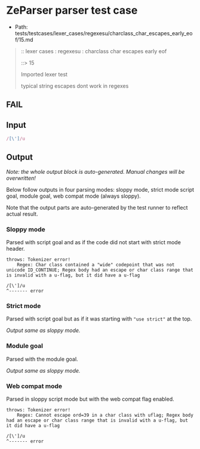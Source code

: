 # ZeParser parser test case

- Path: tests/testcases/lexer_cases/regexesu/charclass_char_escapes_early_eof/15.md

> :: lexer cases : regexesu : charclass char escapes early eof
>
> ::> 15
>
> Imported lexer test
>
> typical string escapes dont work in regexes

## FAIL

## Input

`````js
/[\']/u
`````

## Output

_Note: the whole output block is auto-generated. Manual changes will be overwritten!_

Below follow outputs in four parsing modes: sloppy mode, strict mode script goal, module goal, web compat mode (always sloppy).

Note that the output parts are auto-generated by the test runner to reflect actual result.

### Sloppy mode

Parsed with script goal and as if the code did not start with strict mode header.

`````
throws: Tokenizer error!
    Regex: Char class contained a "wide" codepoint that was not unicode ID_CONTINUE; Regex body had an escape or char class range that is invalid with a u-flag, but it did have a u-flag

/[\']/u
^------- error
`````

### Strict mode

Parsed with script goal but as if it was starting with `"use strict"` at the top.

_Output same as sloppy mode._

### Module goal

Parsed with the module goal.

_Output same as sloppy mode._

### Web compat mode

Parsed in sloppy script mode but with the web compat flag enabled.

`````
throws: Tokenizer error!
    Regex: Cannot escape ord=39 in a char class with uflag; Regex body had an escape or char class range that is invalid with a u-flag, but it did have a u-flag

/[\']/u
^------- error
`````

